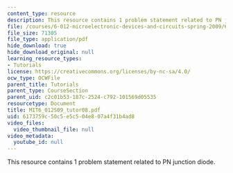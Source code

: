 ```yaml
---
content_type: resource
description: This resource contains 1 problem statement related to PN junction diode.
file: /courses/6-012-microelectronic-devices-and-circuits-spring-2009/6173759c50c5e5c504e807a4f31b4ad8_MIT6_012S09_tutor08.pdf
file_size: 71305
file_type: application/pdf
hide_download: true
hide_download_original: null
learning_resource_types:
- Tutorials
license: https://creativecommons.org/licenses/by-nc-sa/4.0/
ocw_type: OCWFile
parent_title: Tutorials
parent_type: CourseSection
parent_uid: c2c01b53-187c-2524-c792-101569d05535
resourcetype: Document
title: MIT6_012S09_tutor08.pdf
uid: 6173759c-50c5-e5c5-04e8-07a4f31b4ad8
video_files:
  video_thumbnail_file: null
video_metadata:
  youtube_id: null
---
```

This resource contains 1 problem statement related to PN junction diode.